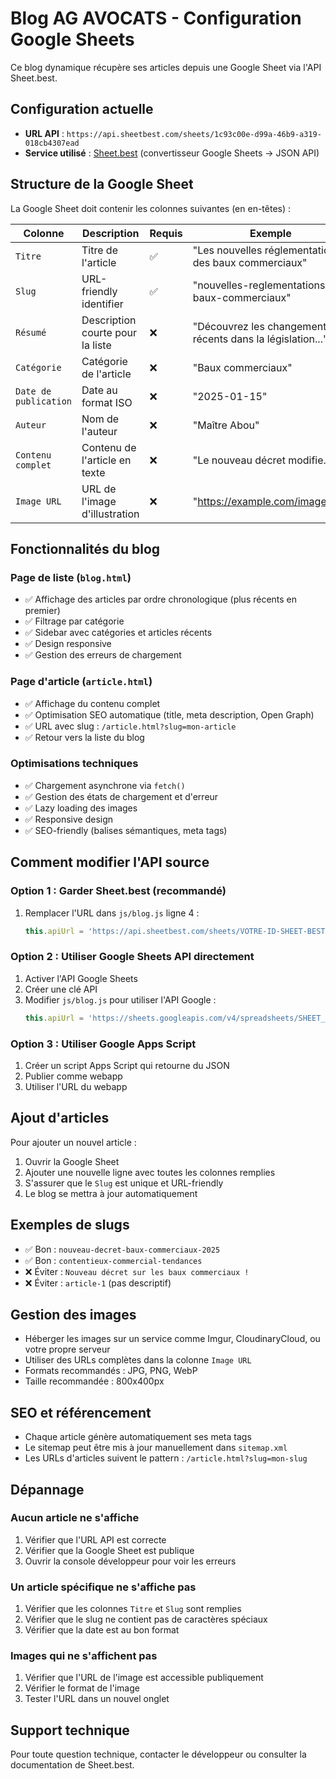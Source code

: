 # Blog AG AVOCATS - Configuration Google Sheets

Ce blog dynamique récupère ses articles depuis une Google Sheet via l'API Sheet.best.

## Configuration actuelle

- **URL API** : `https://api.sheetbest.com/sheets/1c93c00e-d99a-46b9-a319-018cb4307ead`
- **Service utilisé** : [Sheet.best](https://sheet.best) (convertisseur Google Sheets → JSON API)

## Structure de la Google Sheet

La Google Sheet doit contenir les colonnes suivantes (en en-têtes) :

| Colonne | Description | Requis | Exemple |
|---------|-------------|---------|---------|
| `Titre` | Titre de l'article | ✅ | "Les nouvelles réglementations des baux commerciaux" |
| `Slug` | URL-friendly identifier | ✅ | "nouvelles-reglementations-baux-commerciaux" |
| `Résumé` | Description courte pour la liste | ❌ | "Découvrez les changements récents dans la législation..." |
| `Catégorie` | Catégorie de l'article | ❌ | "Baux commerciaux" |
| `Date de publication` | Date au format ISO | ❌ | "2025-01-15" |
| `Auteur` | Nom de l'auteur | ❌ | "Maître Abou" |
| `Contenu complet` | Contenu de l'article en texte | ❌ | "Le nouveau décret modifie..." |
| `Image URL` | URL de l'image d'illustration | ❌ | "https://example.com/image.jpg" |

## Fonctionnalités du blog

### Page de liste (`blog.html`)
- ✅ Affichage des articles par ordre chronologique (plus récents en premier)
- ✅ Filtrage par catégorie
- ✅ Sidebar avec catégories et articles récents
- ✅ Design responsive
- ✅ Gestion des erreurs de chargement

### Page d'article (`article.html`)
- ✅ Affichage du contenu complet
- ✅ Optimisation SEO automatique (title, meta description, Open Graph)
- ✅ URL avec slug : `/article.html?slug=mon-article`
- ✅ Retour vers la liste du blog

### Optimisations techniques
- ✅ Chargement asynchrone via `fetch()`
- ✅ Gestion des états de chargement et d'erreur
- ✅ Lazy loading des images
- ✅ Responsive design
- ✅ SEO-friendly (balises sémantiques, meta tags)

## Comment modifier l'API source

### Option 1 : Garder Sheet.best (recommandé)
1. Remplacer l'URL dans `js/blog.js` ligne 4 :
   ```javascript
   this.apiUrl = 'https://api.sheetbest.com/sheets/VOTRE-ID-SHEET-BEST';
   ```

### Option 2 : Utiliser Google Sheets API directement
1. Activer l'API Google Sheets
2. Créer une clé API
3. Modifier `js/blog.js` pour utiliser l'API Google :
   ```javascript
   this.apiUrl = 'https://sheets.googleapis.com/v4/spreadsheets/SHEET_ID/values/Sheet1?key=API_KEY';
   ```

### Option 3 : Utiliser Google Apps Script
1. Créer un script Apps Script qui retourne du JSON
2. Publier comme webapp
3. Utiliser l'URL du webapp

## Ajout d'articles

Pour ajouter un nouvel article :
1. Ouvrir la Google Sheet
2. Ajouter une nouvelle ligne avec toutes les colonnes remplies
3. S'assurer que le `Slug` est unique et URL-friendly
4. Le blog se mettra à jour automatiquement

## Exemples de slugs
- ✅ Bon : `nouveau-decret-baux-commerciaux-2025`
- ✅ Bon : `contentieux-commercial-tendances`
- ❌ Éviter : `Nouveau décret sur les baux commerciaux !`
- ❌ Éviter : `article-1` (pas descriptif)

## Gestion des images
- Héberger les images sur un service comme Imgur, CloudinaryCloud, ou votre propre serveur
- Utiliser des URLs complètes dans la colonne `Image URL`
- Formats recommandés : JPG, PNG, WebP
- Taille recommandée : 800x400px

## SEO et référencement
- Chaque article génère automatiquement ses meta tags
- Le sitemap peut être mis à jour manuellement dans `sitemap.xml`
- Les URLs d'articles suivent le pattern : `/article.html?slug=mon-slug`

## Dépannage

### Aucun article ne s'affiche
1. Vérifier que l'URL API est correcte
2. Vérifier que la Google Sheet est publique
3. Ouvrir la console développeur pour voir les erreurs

### Un article spécifique ne s'affiche pas
1. Vérifier que les colonnes `Titre` et `Slug` sont remplies
2. Vérifier que le slug ne contient pas de caractères spéciaux
3. Vérifier que la date est au bon format

### Images qui ne s'affichent pas
1. Vérifier que l'URL de l'image est accessible publiquement
2. Vérifier le format de l'image
3. Tester l'URL dans un nouvel onglet

## Support technique
Pour toute question technique, contacter le développeur ou consulter la documentation de Sheet.best.